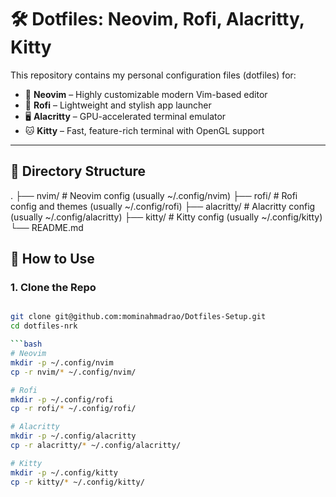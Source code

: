 # 🛠️ Dotfiles: Neovim, Rofi, Alacritty, Kitty

This repository contains my personal configuration files (dotfiles) for:

- 📝 **Neovim** – Highly customizable modern Vim-based editor
- 🎨 **Rofi** – Lightweight and stylish app launcher
- 🖥️ **Alacritty** – GPU-accelerated terminal emulator
- 🐱 **Kitty** – Fast, feature-rich terminal with OpenGL support

---

## 📁 Directory Structure

.
├── nvim/ # Neovim config (usually ~/.config/nvim)
├── rofi/ # Rofi config and themes (usually ~/.config/rofi)
├── alacritty/ # Alacritty config (usually ~/.config/alacritty)
├── kitty/ # Kitty config (usually ~/.config/kitty)
└── README.md

## 🚀 How to Use

### 1. Clone the Repo

```bash

git clone git@github.com:mominahmadrao/Dotfiles-Setup.git
cd dotfiles-nrk

```bash
# Neovim
mkdir -p ~/.config/nvim
cp -r nvim/* ~/.config/nvim/

# Rofi
mkdir -p ~/.config/rofi
cp -r rofi/* ~/.config/rofi/

# Alacritty
mkdir -p ~/.config/alacritty
cp -r alacritty/* ~/.config/alacritty/

# Kitty
mkdir -p ~/.config/kitty
cp -r kitty/* ~/.config/kitty/

